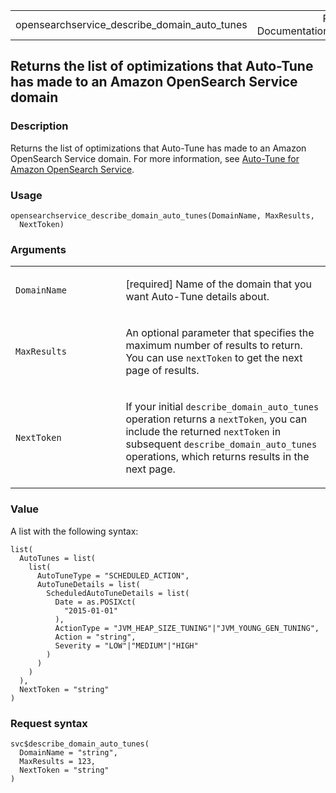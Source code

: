 <table style="width: 100%;">
<tbody>
<tr class="odd">
<td>opensearchservice_describe_domain_auto_tunes</td>
<td style="text-align: right;">R Documentation</td>
</tr>
</tbody>
</table>

## Returns the list of optimizations that Auto-Tune has made to an Amazon OpenSearch Service domain

### Description

Returns the list of optimizations that Auto-Tune has made to an Amazon
OpenSearch Service domain. For more information, see [Auto-Tune for
Amazon OpenSearch
Service](https://docs.aws.amazon.com/opensearch-service/latest/developerguide/auto-tune.html).

### Usage

    opensearchservice_describe_domain_auto_tunes(DomainName, MaxResults,
      NextToken)

### Arguments

<table>
<colgroup>
<col style="width: 35%" />
<col style="width: 65%" />
</colgroup>
<tbody>
<tr class="odd">
<td><code
id="opensearchservice_describe_domain_auto_tunes_:_DomainName">DomainName</code></td>
<td><p>[required] Name of the domain that you want Auto-Tune details
about.</p></td>
</tr>
<tr class="even">
<td><code
id="opensearchservice_describe_domain_auto_tunes_:_MaxResults">MaxResults</code></td>
<td><p>An optional parameter that specifies the maximum number of
results to return. You can use <code>nextToken</code> to get the next
page of results.</p></td>
</tr>
<tr class="odd">
<td><code
id="opensearchservice_describe_domain_auto_tunes_:_NextToken">NextToken</code></td>
<td><p>If your initial <code>describe_domain_auto_tunes</code> operation
returns a <code>nextToken</code>, you can include the returned
<code>nextToken</code> in subsequent
<code>describe_domain_auto_tunes</code> operations, which returns
results in the next page.</p></td>
</tr>
</tbody>
</table>

### Value

A list with the following syntax:

    list(
      AutoTunes = list(
        list(
          AutoTuneType = "SCHEDULED_ACTION",
          AutoTuneDetails = list(
            ScheduledAutoTuneDetails = list(
              Date = as.POSIXct(
                "2015-01-01"
              ),
              ActionType = "JVM_HEAP_SIZE_TUNING"|"JVM_YOUNG_GEN_TUNING",
              Action = "string",
              Severity = "LOW"|"MEDIUM"|"HIGH"
            )
          )
        )
      ),
      NextToken = "string"
    )

### Request syntax

    svc$describe_domain_auto_tunes(
      DomainName = "string",
      MaxResults = 123,
      NextToken = "string"
    )
